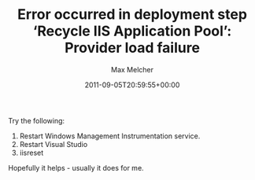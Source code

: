 ﻿---
title: 'Error occurred in deployment step ‘Recycle IIS Application Pool’: Provider load failure'
author: Max Melcher
aliases:
   - "/post/2011-09-05-error-occurred-in-deployment-step-recycle-iis-application-pool-provider-load-failure/"
2011: "09"
type: post
date: 2011-09-05T20:59:55+00:00
url: /2011/09/error-occurred-in-deployment-step-recycle-iis-application-pool-provider-load-failure/
yourls_shorturl:
  - http://melcher.it/s/b
categories:
  - SharePoint 2007
  - SharePoint 2010

---
Try the following:

  1. Restart Windows Management Instrumentation service.
  2. Restart Visual Studio
  3. iisreset

<div>
  Hopefully it helps - usually it does for me.
</div>
